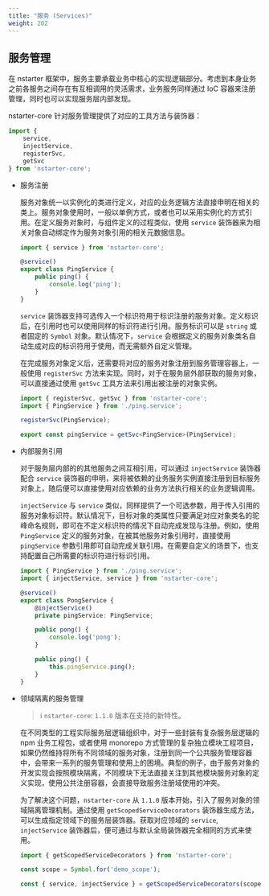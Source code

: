 ```yaml
---
title: "服务 (Services)"
weight: 202
---
```


## 服务管理

在 nstarter 框架中，服务主要承载业务中核心的实现逻辑部分。考虑到本身业务之前各服务之间存在有互相调用的灵活需求，业务服务同样通过 IoC 容器来注册管理，同时也可以实现服务层内部发现。

nstarter-core 针对服务管理提供了对应的工具方法与装饰器：

```typescript
import {
    service,
    injectService,
    registerSvc,
    getSvc
} from 'nstarter-core';
```

* 服务注册

  服务对象统一以实例化的类进行定义，对应的业务逻辑方法直接申明在相关的类上。服务对象使用时，一般以单例方式，或者也可以采用实例化的方式引用。在定义服务对象时，与组件定义的过程类似，使用 `service` 装饰器来为相关对象自动绑定作为服务对象引用的相关元数据信息。

  ```typescript
  import { service } from 'nstarter-core';
  
  @service()
  export class PingService {
      public ping() {
          console.log('ping');
      }
  }
  ```

  `service` 装饰器支持可选传入一个标识符用于标识注册的服务对象。定义标识后，在引用时也可以使用同样的标识符进行引用。服务标识可以是 `string` 或者固定的 `Symbol` 对象。默认情况下，`service` 会根据定义的服务对象类名自动生成对应的标识符用于使用，而无需额外自定义管理。

  在完成服务对象定义后，还需要将对应的服务对象注册到服务管理容器上，一般使用 `registerSvc` 方法来实现。同时，对于在服务层外部获取的服务对象，可以直接通过使用 `getSvc` 工具方法来引用出被注册的对象实例。
  
  ```typescript
  import { registerSvc, getSvc } from 'nstarter-core';
  import { PingService } from './ping.service';
  
  registerSvc(PingService);

  export const pingService = getSvc<PingService>(PingService);
  ```

* 内部服务引用

  对于服务层内部的的其他服务之间互相引用，可以通过 `injectService` 装饰器配合 `service` 装饰器的申明，来将被依赖的业务服务实例直接注册到目标服务对象上，随后便可以直接使用对应依赖的业务方法执行相关的业务逻辑调用。

  `injectService` 与 `service` 类似，同样提供了一个可选参数，用于传入引用的服务对象标识符。默认情况下，目标对象的类属性只要满足对应对象类名的驼峰命名规则，即可在不定义标识符的情况下自动完成发现与注册。例如，使用 `PingService` 定义的服务对象，在被其他服务对象引用时，直接使用 `pingService` 参数引用即可自动完成关联引用。在需要自定义的场景下，也支持配置自己所需要的标识符进行标识引用。

  ```typescript
  import { PingService } from './ping.service';
  import { injectService, service } from 'nstarter-core';
  
  @service()
  export class PongService {
      @injectService()
      private pingService: PingService;
  
      public pong() {
          console.log('pong');
      }
  
      public ping() {
          this.pingService.ping();
      }
  }
  ```

* 领域隔离的服务管理

  > ℹ️ `nstarter-core`: `1.1.0` 版本在支持的新特性。

  在不同类型的工程实际服务层逻辑组织中，对于一些封装有复杂服务层逻辑的 npm 业务工程包，或者使用 monorepo 方式管理的复杂独立模块工程项目，如果仍然维持将所有不同领域的服务对象，注册到同一个公共服务管理容器中，会带来一系列的服务管理和使用上的困境。典型的例子，由于服务对象的开发实现会按照模块隔离，不同模块下无法直接关注到其他模块服务对象的定义实现，使用公共注册容器，会直接导致服务注册域使用的冲突。

  为了解决这个问题，`nstarter-core` 从 `1.1.0` 版本开始，引入了服务对象的领域隔离管理机制。通过使用 `getScopedServiceDecorators` 装饰器生成方法，可以生成指定领域下的服务层装饰器。获取对应领域的 `service`, `injectService` 装饰器后，便可通过与默认全局装饰器完全相同的方式来使用。

  ```typescript
  import { getScopedServiceDecorators } from 'nstarter-core';
  
  const scope = Symbol.for('demo_scope');
  
  const { service, injectService } = getScopedServiceDecorators(scope);
  ```
  